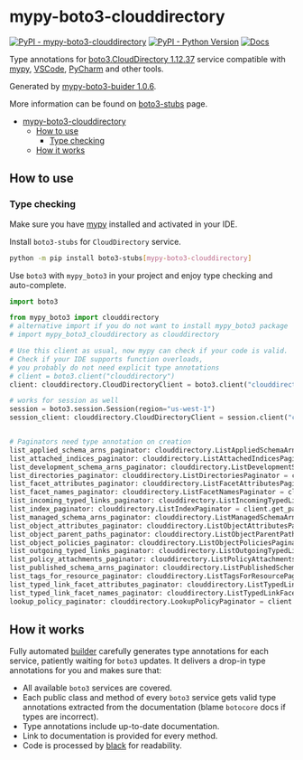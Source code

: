 # mypy-boto3-clouddirectory

[![PyPI - mypy-boto3-clouddirectory](https://img.shields.io/pypi/v/mypy-boto3-clouddirectory.svg?color=blue)](https://pypi.org/project/mypy-boto3-clouddirectory)
[![PyPI - Python Version](https://img.shields.io/pypi/pyversions/mypy-boto3-clouddirectory.svg?color=blue)](https://pypi.org/project/mypy-boto3-clouddirectory)
[![Docs](https://img.shields.io/readthedocs/mypy-boto3-builder.svg?color=blue)](https://mypy-boto3-builder.readthedocs.io/)

Type annotations for
[boto3.CloudDirectory 1.12.37](https://boto3.amazonaws.com/v1/documentation/api/1.12.37/reference/services/clouddirectory.html#CloudDirectory) service
compatible with [mypy](https://github.com/python/mypy), [VSCode](https://code.visualstudio.com/),
[PyCharm](https://www.jetbrains.com/pycharm/) and other tools.

Generated by [mypy-boto3-buider 1.0.6](https://github.com/vemel/mypy_boto3_builder).

More information can be found on [boto3-stubs](https://pypi.org/project/boto3-stubs/) page.

- [mypy-boto3-clouddirectory](#mypy-boto3-clouddirectory)
  - [How to use](#how-to-use)
    - [Type checking](#type-checking)
  - [How it works](#how-it-works)

## How to use

### Type checking

Make sure you have [mypy](https://github.com/python/mypy) installed and activated in your IDE.

Install `boto3-stubs` for `CloudDirectory` service.

```bash
python -m pip install boto3-stubs[mypy-boto3-clouddirectory]
```

Use `boto3` with `mypy_boto3` in your project and enjoy type checking and auto-complete.

```python
import boto3

from mypy_boto3 import clouddirectory
# alternative import if you do not want to install mypy_boto3 package
# import mypy_boto3_clouddirectory as clouddirectory

# Use this client as usual, now mypy can check if your code is valid.
# Check if your IDE supports function overloads,
# you probably do not need explicit type annotations
# client = boto3.client("clouddirectory")
client: clouddirectory.CloudDirectoryClient = boto3.client("clouddirectory")

# works for session as well
session = boto3.session.Session(region="us-west-1")
session_client: clouddirectory.CloudDirectoryClient = session.client("clouddirectory")


# Paginators need type annotation on creation
list_applied_schema_arns_paginator: clouddirectory.ListAppliedSchemaArnsPaginator = client.get_paginator("list_applied_schema_arns")
list_attached_indices_paginator: clouddirectory.ListAttachedIndicesPaginator = client.get_paginator("list_attached_indices")
list_development_schema_arns_paginator: clouddirectory.ListDevelopmentSchemaArnsPaginator = client.get_paginator("list_development_schema_arns")
list_directories_paginator: clouddirectory.ListDirectoriesPaginator = client.get_paginator("list_directories")
list_facet_attributes_paginator: clouddirectory.ListFacetAttributesPaginator = client.get_paginator("list_facet_attributes")
list_facet_names_paginator: clouddirectory.ListFacetNamesPaginator = client.get_paginator("list_facet_names")
list_incoming_typed_links_paginator: clouddirectory.ListIncomingTypedLinksPaginator = client.get_paginator("list_incoming_typed_links")
list_index_paginator: clouddirectory.ListIndexPaginator = client.get_paginator("list_index")
list_managed_schema_arns_paginator: clouddirectory.ListManagedSchemaArnsPaginator = client.get_paginator("list_managed_schema_arns")
list_object_attributes_paginator: clouddirectory.ListObjectAttributesPaginator = client.get_paginator("list_object_attributes")
list_object_parent_paths_paginator: clouddirectory.ListObjectParentPathsPaginator = client.get_paginator("list_object_parent_paths")
list_object_policies_paginator: clouddirectory.ListObjectPoliciesPaginator = client.get_paginator("list_object_policies")
list_outgoing_typed_links_paginator: clouddirectory.ListOutgoingTypedLinksPaginator = client.get_paginator("list_outgoing_typed_links")
list_policy_attachments_paginator: clouddirectory.ListPolicyAttachmentsPaginator = client.get_paginator("list_policy_attachments")
list_published_schema_arns_paginator: clouddirectory.ListPublishedSchemaArnsPaginator = client.get_paginator("list_published_schema_arns")
list_tags_for_resource_paginator: clouddirectory.ListTagsForResourcePaginator = client.get_paginator("list_tags_for_resource")
list_typed_link_facet_attributes_paginator: clouddirectory.ListTypedLinkFacetAttributesPaginator = client.get_paginator("list_typed_link_facet_attributes")
list_typed_link_facet_names_paginator: clouddirectory.ListTypedLinkFacetNamesPaginator = client.get_paginator("list_typed_link_facet_names")
lookup_policy_paginator: clouddirectory.LookupPolicyPaginator = client.get_paginator("lookup_policy")
```

## How it works

Fully automated [builder](https://github.com/vemel/mypy_boto3_builder) carefully generates
type annotations for each service, patiently waiting for `boto3` updates. It delivers
a drop-in type annotations for you and makes sure that:

- All available `boto3` services are covered.
- Each public class and method of every `boto3` service gets valid type annotations
  extracted from the documentation (blame `botocore` docs if types are incorrect).
- Type annotations include up-to-date documentation.
- Link to documentation is provided for every method.
- Code is processed by [black](https://github.com/psf/black) for readability.